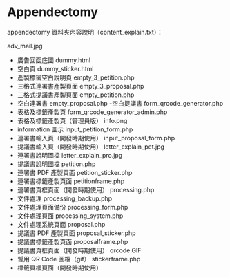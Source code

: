 Appendectomy
============

appendectomy 資料夾內容說明（content_explain.txt）：

adv_mail.jpg
  - 廣告回函底圖
dummy.html
  - 空白頁
dummy_sticker.html
  - 產製標籤空白說明頁
empty_3_petition.php
  - 三格式連署書產製頁面
empty_3_proposal.php
  - 三格式提議書產製頁面
empty_petition.php
  - 空白連署書
empty_proposal.php
  -空白提議書
form_qrcode_generator.php
  - 表格及標籤產製頁
form_qrcode_generator_admin.php
  - 表格及標籤產製頁（管理員版）
info.png
  - information 圖示
input_petition_form.php
  - 連署書輸入頁（開發時期使用）
input_proposal_form.php
  - 提議書輸入頁（開發時期使用）
letter_explain_pet.jpg
  - 連署書說明圖檔
letter_explain_pro.jpg
  - 提議書說明圖檔
petition.php
  - 連署書 PDF 產製頁面
petition_sticker.php
  - 連署書標籤產製頁面
petitionframe.php
  - 連署書頁框頁面（開發時期使用）
processing.php
  - 文件處理
processing_backup.php
  - 文件處理頁面備份
processing_form.php
  - 文件處理頁面
processing_system.php
  - 文件處理系統頁面
proposal.php
  - 提議書 PDF 產製頁面
proposal_sticker.php
  - 提議書標籤產製頁面
proposalframe.php
  - 提議書頁框頁面（開發時期使用）
qrcode.GIF
  - 暫用 QR Code 圖檔（gif）
stickerframe.php
  - 標籤頁框頁面（開發時期使用）
